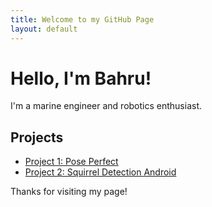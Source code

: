 ```yaml
---
title: Welcome to my GitHub Page
layout: default
---
```


# Hello, I'm Bahru!

I'm a marine engineer and robotics enthusiast.

## Projects

- [Project 1: Pose Perfect](https://github.com/mbsbahru/pose-perfect-rob530project)
- [Project 2: Squirrel Detection Android](https://github.com/mbsbahru/squirrel-detection-android)

Thanks for visiting my page!
